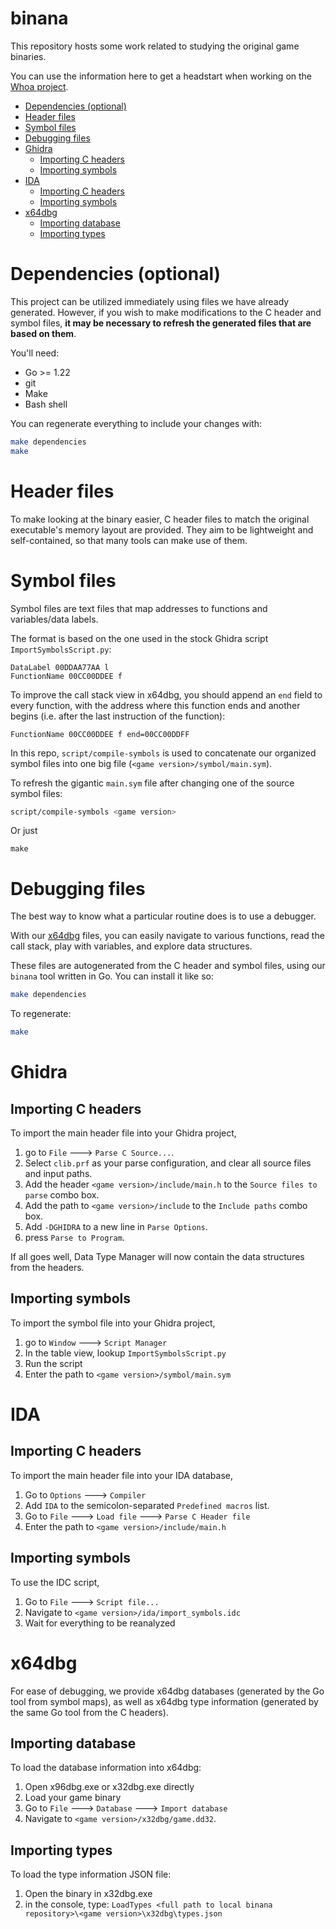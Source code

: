 # binana

This repository hosts some work related to studying the original game binaries.

You can use the information here to get a headstart when working on the [Whoa project](https://github.com/whoahq/whoa).

- [Dependencies (optional)](#dependencies--optional-)
- [Header files](#header-files)
- [Symbol files](#symbol-files)
- [Debugging files](#debugging-files)
- [Ghidra](#ghidra)
  * [Importing C headers](#importing-c-headers)
  * [Importing symbols](#importing-symbols)
- [IDA](#ida)
  * [Importing C headers](#importing-c-headers-1)
  * [Importing symbols](#importing-symbols-1)
- [x64dbg](#x64dbg)
  * [Importing database](#importing-database)
  * [Importing types](#importing-types)

# Dependencies (optional)

This project can be utilized immediately using files we have already generated. However, if you wish to make modifications to the C header and symbol files, **it may be necessary to refresh the generated files that are based on them**.

You'll need:

  - Go >= 1.22
  - git
  - Make
  - Bash shell

You can regenerate everything to include your changes with:

```bash
make dependencies
make
```

# Header files

To make looking at the binary easier, C header files to match the original executable's memory layout are provided. They aim to be lightweight and self-contained, so that many tools can make use of them.

# Symbol files

Symbol files are text files that map addresses to functions and variables/data labels.

The format is based on the one used in the stock Ghidra script `ImportSymbolsScript.py`:

```
DataLabel 00DDAA77AA l 
FunctionName 00CC00DDEE f
```

To improve the call stack view in x64dbg, you should append an `end` field to every function, with the address where this function ends and another begins (i.e. after the last instruction of the function):

```csv
FunctionName 00CC00DDEE f end=00CC00DDFF
```

In this repo, `script/compile-symbols` is used to concatenate our organized symbol files into one big file (`<game version>/symbol/main.sym`).

To refresh the gigantic `main.sym` file after changing one of the source symbol files:

```bash
script/compile-symbols <game version>
```

Or just 
```
make
```

# Debugging files

The best way to know what a particular routine does is to use a debugger.

With our [x64dbg](https://x64dbg.com/) files, you can easily navigate to various functions, read the call stack, play with variables, and explore data structures.

These files are autogenerated from the C header and symbol files, using our `binana` tool written in Go. You can install it like so:

```bash
make dependencies
```

To regenerate:

```bash
make
```

# Ghidra

## Importing C headers

To import the main header file into your Ghidra project,

  1. go to `File` 🡒 `Parse C Source...`. 
  2. Select `clib.prf` as your parse configuration, and clear all source files and input paths.
  3. Add the header `<game version>/include/main.h` to the `Source files to parse` combo box.
  4. Add the path to `<game version>/include` to the `Include paths` combo box.
  5. Add `-DGHIDRA` to a new line in `Parse Options`.
  6. press `Parse to Program`.

If all goes well, Data Type Manager will now contain the data structures from the headers.

## Importing symbols

To import the symbol file into your Ghidra project,

  1. go to `Window` 🡒 `Script Manager`
  2. In the table view, lookup `ImportSymbolsScript.py`
  3. Run the script
  4. Enter the path to `<game version>/symbol/main.sym`
  
# IDA

## Importing C headers

To import the main header file into your IDA database,

  1. Go to `Options` 🡒 `Compiler`
  2. Add `IDA` to the semicolon-separated `Predefined macros` list.
  3. Go to `File` 🡒 `Load file` 🡒 `Parse C Header file`
  4. Enter the path to `<game version>/include/main.h`

## Importing symbols

To use the IDC script,

  1. Go to `File` 🡒 `Script file...`
  2. Navigate to `<game version>/ida/import_symbols.idc`
  3. Wait for everything to be reanalyzed

# x64dbg 

For ease of debugging, we provide x64dbg databases (generated by the Go tool from symbol maps), as well as x64dbg type information (generated by the same Go tool from the C headers).

## Importing database

To load the database information into x64dbg:

  1. Open x96dbg.exe or x32dbg.exe directly
  2. Load your game binary
  3. Go to `File` 🡒 `Database` 🡒 `Import database`
  4. Navigate to `<game version>/x32dbg/game.dd32`.

## Importing types

To load the type information JSON file:

  1. Open the binary in x32dbg.exe
  2. in the console, type: `LoadTypes <full path to local binana repository>\<game version>\x32dbg\types.json` 

